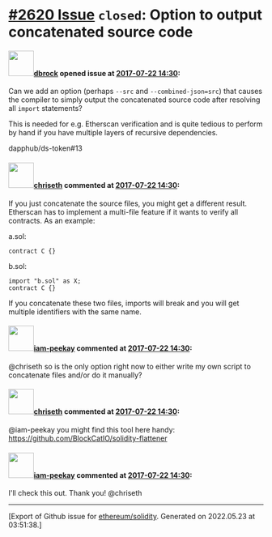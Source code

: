 # [\#2620 Issue](https://github.com/ethereum/solidity/issues/2620) `closed`: Option to output concatenated source code

#### <img src="https://avatars.githubusercontent.com/u/14032?u=ec011ca6faa1c477850f4a6c5fff995cc7ed98e2&v=4" width="50">[dbrock](https://github.com/dbrock) opened issue at [2017-07-22 14:30](https://github.com/ethereum/solidity/issues/2620):

Can we add an option (perhaps `--src` and `--combined-json=src`) that causes the compiler to simply output the concatenated source code after resolving all `import` statements?

This is needed for e.g. Etherscan verification and is quite tedious to perform by hand if you have multiple layers of recursive dependencies.

dapphub/ds-token#13

#### <img src="https://avatars.githubusercontent.com/u/9073706?v=4" width="50">[chriseth](https://github.com/chriseth) commented at [2017-07-22 14:30](https://github.com/ethereum/solidity/issues/2620#issuecomment-318040653):

If you just concatenate the source files, you might get a different result. Etherscan has to implement a multi-file feature if it wants to verify all contracts. As an example:

a.sol:
```
contract C {}
```
b.sol:
```
import "b.sol" as X;
contract C {}
```

If you concatenate these two files, imports will break and you will get multiple identifiers with the same name.

#### <img src="https://avatars.githubusercontent.com/u/5421194?u=03e2fb27a11af603e90578fba58d9226c12d870c&v=4" width="50">[iam-peekay](https://github.com/iam-peekay) commented at [2017-07-22 14:30](https://github.com/ethereum/solidity/issues/2620#issuecomment-323233978):

@chriseth so is the only option right now to either write my own script to concatenate files and/or do it manually?

#### <img src="https://avatars.githubusercontent.com/u/9073706?v=4" width="50">[chriseth](https://github.com/chriseth) commented at [2017-07-22 14:30](https://github.com/ethereum/solidity/issues/2620#issuecomment-323782393):

@iam-peekay you might find this tool here handy: https://github.com/BlockCatIO/solidity-flattener

#### <img src="https://avatars.githubusercontent.com/u/5421194?u=03e2fb27a11af603e90578fba58d9226c12d870c&v=4" width="50">[iam-peekay](https://github.com/iam-peekay) commented at [2017-07-22 14:30](https://github.com/ethereum/solidity/issues/2620#issuecomment-323792568):

I'll check this out. Thank you! @chriseth


-------------------------------------------------------------------------------



[Export of Github issue for [ethereum/solidity](https://github.com/ethereum/solidity). Generated on 2022.05.23 at 03:51:38.]
